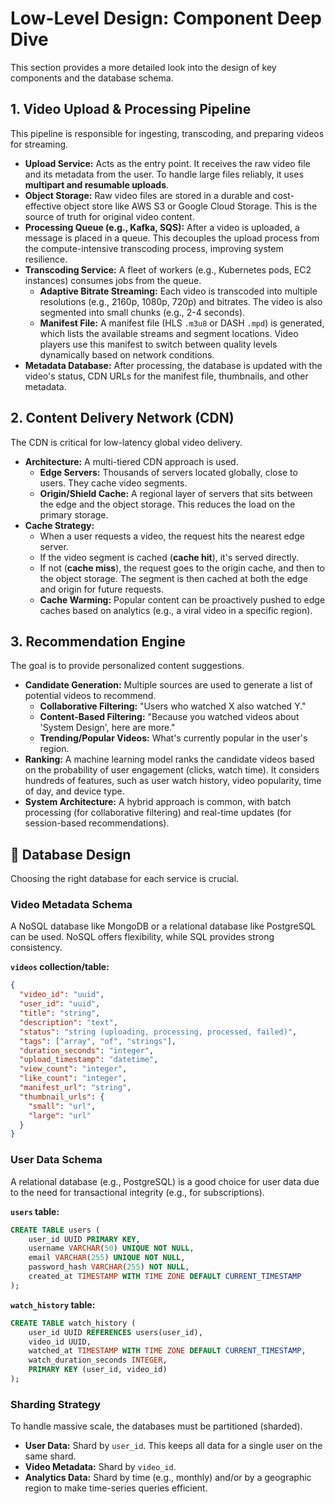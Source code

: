 # Low-Level Design: Component Deep Dive

This section provides a more detailed look into the design of key components and the database schema.

## 1. Video Upload & Processing Pipeline

This pipeline is responsible for ingesting, transcoding, and preparing videos for streaming.

-   **Upload Service:** Acts as the entry point. It receives the raw video file and its metadata from the user. To handle large files reliably, it uses **multipart and resumable uploads**.
-   **Object Storage:** Raw video files are stored in a durable and cost-effective object store like AWS S3 or Google Cloud Storage. This is the source of truth for original video content.
-   **Processing Queue (e.g., Kafka, SQS):** After a video is uploaded, a message is placed in a queue. This decouples the upload process from the compute-intensive transcoding process, improving system resilience.
-   **Transcoding Service:** A fleet of workers (e.g., Kubernetes pods, EC2 instances) consumes jobs from the queue.
    -   **Adaptive Bitrate Streaming:** Each video is transcoded into multiple resolutions (e.g., 2160p, 1080p, 720p) and bitrates. The video is also segmented into small chunks (e.g., 2-4 seconds).
    -   **Manifest File:** A manifest file (HLS `.m3u8` or DASH `.mpd`) is generated, which lists the available streams and segment locations. Video players use this manifest to switch between quality levels dynamically based on network conditions.
-   **Metadata Database:** After processing, the database is updated with the video's status, CDN URLs for the manifest file, thumbnails, and other metadata.

## 2. Content Delivery Network (CDN)

The CDN is critical for low-latency global video delivery.

-   **Architecture:** A multi-tiered CDN approach is used.
    -   **Edge Servers:** Thousands of servers located globally, close to users. They cache video segments.
    -   **Origin/Shield Cache:** A regional layer of servers that sits between the edge and the object storage. This reduces the load on the primary storage.
-   **Cache Strategy:**
    -   When a user requests a video, the request hits the nearest edge server.
    -   If the video segment is cached (**cache hit**), it's served directly.
    -   If not (**cache miss**), the request goes to the origin cache, and then to the object storage. The segment is then cached at both the edge and origin for future requests.
    -   **Cache Warming:** Popular content can be proactively pushed to edge caches based on analytics (e.g., a viral video in a specific region).

## 3. Recommendation Engine

The goal is to provide personalized content suggestions.

-   **Candidate Generation:** Multiple sources are used to generate a list of potential videos to recommend.
    -   **Collaborative Filtering:** "Users who watched X also watched Y."
    -   **Content-Based Filtering:** "Because you watched videos about 'System Design', here are more."
    -   **Trending/Popular Videos:** What's currently popular in the user's region.
-   **Ranking:** A machine learning model ranks the candidate videos based on the probability of user engagement (clicks, watch time). It considers hundreds of features, such as user watch history, video popularity, time of day, and device type.
-   **System Architecture:** A hybrid approach is common, with batch processing (for collaborative filtering) and real-time updates (for session-based recommendations).

## 💾 Database Design

Choosing the right database for each service is crucial.

### Video Metadata Schema

A NoSQL database like MongoDB or a relational database like PostgreSQL can be used. NoSQL offers flexibility, while SQL provides strong consistency.

**`videos` collection/table:**
```json
{
  "video_id": "uuid",
  "user_id": "uuid",
  "title": "string",
  "description": "text",
  "status": "string (uploading, processing, processed, failed)",
  "tags": ["array", "of", "strings"],
  "duration_seconds": "integer",
  "upload_timestamp": "datetime",
  "view_count": "integer",
  "like_count": "integer",
  "manifest_url": "string",
  "thumbnail_urls": {
    "small": "url",
    "large": "url"
  }
}
```

### User Data Schema

A relational database (e.g., PostgreSQL) is a good choice for user data due to the need for transactional integrity (e.g., for subscriptions).

**`users` table:**
```sql
CREATE TABLE users (
    user_id UUID PRIMARY KEY,
    username VARCHAR(50) UNIQUE NOT NULL,
    email VARCHAR(255) UNIQUE NOT NULL,
    password_hash VARCHAR(255) NOT NULL,
    created_at TIMESTAMP WITH TIME ZONE DEFAULT CURRENT_TIMESTAMP
);
```

**`watch_history` table:**
```sql
CREATE TABLE watch_history (
    user_id UUID REFERENCES users(user_id),
    video_id UUID,
    watched_at TIMESTAMP WITH TIME ZONE DEFAULT CURRENT_TIMESTAMP,
    watch_duration_seconds INTEGER,
    PRIMARY KEY (user_id, video_id)
);
```

### Sharding Strategy

To handle massive scale, the databases must be partitioned (sharded).

-   **User Data:** Shard by `user_id`. This keeps all data for a single user on the same shard.
-   **Video Metadata:** Shard by `video_id`.
-   **Analytics Data:** Shard by time (e.g., monthly) and/or by a geographic region to make time-series queries efficient.
